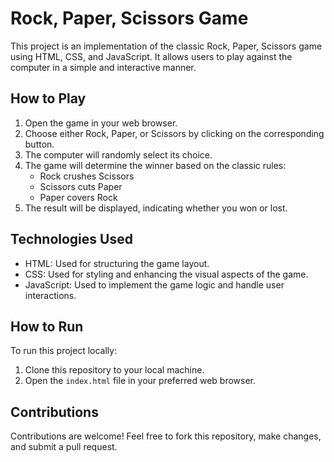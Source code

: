 # Rock, Paper, Scissors Game

This project is an implementation of the classic Rock, Paper, Scissors game using HTML, CSS, and JavaScript. It allows users to play against the computer in a simple and interactive manner.

## How to Play

1. Open the game in your web browser.
2. Choose either Rock, Paper, or Scissors by clicking on the corresponding button.
3. The computer will randomly select its choice.
4. The game will determine the winner based on the classic rules:
   - Rock crushes Scissors
   - Scissors cuts Paper
   - Paper covers Rock
5. The result will be displayed, indicating whether you won or lost.

## Technologies Used

- HTML: Used for structuring the game layout.
- CSS: Used for styling and enhancing the visual aspects of the game.
- JavaScript: Used to implement the game logic and handle user interactions.

## How to Run

To run this project locally:

1. Clone this repository to your local machine.
2. Open the `index.html` file in your preferred web browser.

## Contributions

Contributions are welcome! Feel free to fork this repository, make changes, and submit a pull request.
